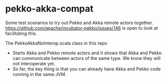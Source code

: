 # pekko-akka-compat

Some test scenarios to try out Pekko and Akka remote actors together. https://github.com/apache/incubator-pekko/issues/146 is open to look at facilitating this.

The PekkoAkkaNoInterop.scala class in this repo
* Starts Akka and Pekko remote actors and it shows that Akka and Pekko can communicate between actors of the same type. We know they will not interoperate yet.
* So far, the key thing is that you can already have Akka and Pekko code running in the same JVM.
